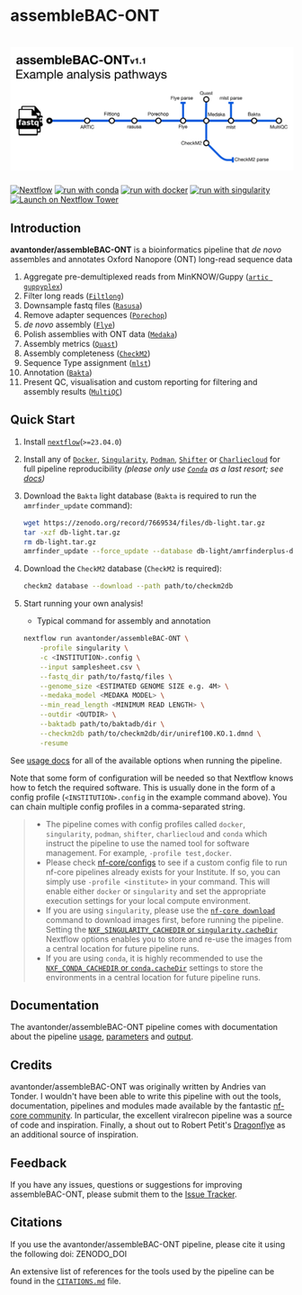 # assembleBAC-ONT

# ![avantonder/assembleBAC-ONT](docs/images/assembleBAC-ONT_metromap.png)

[![Nextflow](https://img.shields.io/badge/nextflow%20DSL2-%E2%89%A523.04.0-23aa62.svg)](https://www.nextflow.io/)
[![run with conda](http://img.shields.io/badge/run%20with-conda-3EB049?labelColor=000000&logo=anaconda)](https://docs.conda.io/en/latest/)
[![run with docker](https://img.shields.io/badge/run%20with-docker-0db7ed?labelColor=000000&logo=docker)](https://www.docker.com/)
[![run with singularity](https://img.shields.io/badge/run%20with-singularity-1d355c.svg?labelColor=000000)](https://sylabs.io/docs/)
[![Launch on Nextflow Tower](https://img.shields.io/badge/Launch%20%F0%9F%9A%80-Nextflow%20Tower-%234256e7)](https://tower.nf/launch?pipeline=https://github.com/nf-core/assemblebacont)

## Introduction

**avantonder/assembleBAC-ONT** is a bioinformatics pipeline that *de novo* assembles and annotates Oxford Nanopore (ONT) long-read sequence data

1. Aggregate pre-demultiplexed reads from MinKNOW/Guppy ([`artic guppyplex`](https://artic.readthedocs.io/en/latest/commands/))
2. Filter long reads ([`Filtlong`](https://github.com/rrwick/Filtlong))
3. Downsample fastq files ([`Rasusa`](https://github.com/mbhall88/rasusa))
4. Remove adapter sequences ([`Porechop`](https://github.com/rrwick/Porechop))
5. *de novo* assembly ([`Flye`](https://github.com/fenderglass/Flye))
6. Polish assemblies with ONT data ([`Medaka`](https://nanoporetech.github.io/medaka/index.html))
7. Assembly metrics ([`Quast`](https://quast.sourceforge.net/))
8. Assembly completeness ([`CheckM2`](https://github.com/chklovski/CheckM2))
9. Sequence Type assignment ([`mlst`](https://github.com/tseemann/mlst))
10. Annotation ([`Bakta`](https://github.com/oschwengers/bakta))
11. Present QC, visualisation and custom reporting for filtering and assembly results ([`MultiQC`](http://multiqc.info/))

## Quick Start

1. Install [`nextflow`](https://nf-co.re/usage/installation)(`>=23.04.0`)

2. Install any of [`Docker`](https://docs.docker.com/engine/installation/), [`Singularity`](https://www.sylabs.io/guides/3.0/user-guide/), [`Podman`](https://podman.io/), [`Shifter`](https://nersc.gitlab.io/development/shifter/how-to-use/) or [`Charliecloud`](https://hpc.github.io/charliecloud/) for full pipeline reproducibility _(please only use [`Conda`](https://conda.io/miniconda.html) as a last resort; see [docs](https://nf-co.re/usage/configuration#basic-configuration-profiles))_

3. Download the `Bakta` light database (`Bakta` is required to run the `amrfinder_update` command):

    ```bash
    wget https://zenodo.org/record/7669534/files/db-light.tar.gz
    tar -xzf db-light.tar.gz
    rm db-light.tar.gz
    amrfinder_update --force_update --database db-light/amrfinderplus-db/
    ```

4. Download the `CheckM2` database (`CheckM2` is required):

    ```bash
    checkm2 database --download --path path/to/checkm2db
    ```

5. Start running your own analysis!
    - Typical command for assembly and annotation

    ```bash
    nextflow run avantonder/assembleBAC-ONT \
        -profile singularity \
        -c <INSTITUTION>.config \
        --input samplesheet.csv \
        --fastq_dir path/to/fastq/files \
        --genome_size <ESTIMATED GENOME SIZE e.g. 4M> \
        --medaka_model <MEDAKA MODEL> \
        --min_read_length <MINIMUM READ LENGTH> \
        --outdir <OUTDIR> \
        --baktadb path/to/baktadb/dir \
        --checkm2db path/to/checkm2db/dir/uniref100.KO.1.dmnd \
        -resume
    ```

See [usage docs](docs/usage.md) for all of the available options when running the pipeline.

 Note that some form of configuration will be needed so that Nextflow knows how to fetch the required software. This is usually done in the form of a config profile (`<INSTITUTION>.config` in the example command above). You can chain multiple config profiles in a comma-separated string.

   > - The pipeline comes with config profiles called `docker`, `singularity`, `podman`, `shifter`, `charliecloud` and `conda` which instruct the pipeline to use the named tool for software management. For example, `-profile test,docker`.
   > - Please check [nf-core/configs](https://github.com/nf-core/configs#documentation) to see if a custom config file to run nf-core pipelines already exists for your Institute. If so, you can simply use `-profile <institute>` in your command. This will enable either `docker` or `singularity` and set the appropriate execution settings for your local compute environment.
   > - If you are using `singularity`, please use the [`nf-core download`](https://nf-co.re/tools/#downloading-pipelines-for-offline-use) command to download images first, before running the pipeline. Setting the [`NXF_SINGULARITY_CACHEDIR` or `singularity.cacheDir`](https://www.nextflow.io/docs/latest/singularity.html?#singularity-docker-hub) Nextflow options enables you to store and re-use the images from a central location for future pipeline runs.
   > - If you are using `conda`, it is highly recommended to use the [`NXF_CONDA_CACHEDIR` or `conda.cacheDir`](https://www.nextflow.io/docs/latest/conda.html) settings to store the environments in a central location for future pipeline runs.

## Documentation

The avantonder/assembleBAC-ONT pipeline comes with documentation about the pipeline [usage](docs/usage.md), [parameters](docs/parameters.md) and [output](docs/output.md).

## Credits

avantonder/assembleBAC-ONT was originally written by Andries van Tonder.  I wouldn't have been able to write this pipeline with out the tools, documentation, pipelines and modules made available by the fantastic [nf-core community](https://nf-co.re/). In particular, the excellent viralrecon pipeline was a source of code and inspiration. Finally, a shout out to Robert Petit's [Dragonflye](https://github.com/rpetit3/dragonflye) as an additional source of inspiration.

## Feedback

If you have any issues, questions or suggestions for improving assembleBAC-ONT, please submit them to the [Issue Tracker](https://github.com/avantonder/assembleBAC-ONT/issues).

## Citations

If you use the avantonder/assembleBAC-ONT pipeline, please cite it using the following doi: ZENODO_DOI

An extensive list of references for the tools used by the pipeline can be found in the [`CITATIONS.md`](CITATIONS.md) file.
